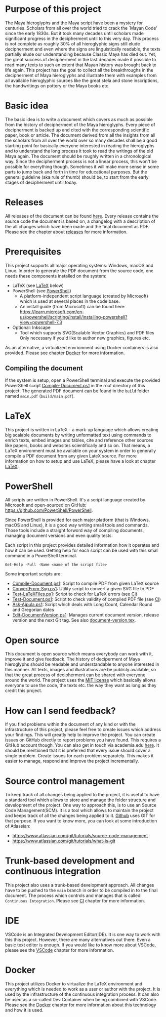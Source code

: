 # Purpose of this project
The Maya hieroglyphs and the Maya script have been a mystery for centuries.
Scholars from all over the world tried to crack the `Mayan Code' since the early 1830s.
But it took many decades until scholars made significant progress in the decipherment until to
this very day.
This process is not complete as roughly 30% of all hieroglyphic signs still elude decipherment 
and even where the signs are linguistically readable, the texts partially elude our 
understanding because Classic Maya has died out.
Yet, the great success of decipherment in the last decades made it possible to read many
texts to such an extent that Mayan history was brought back to life again.
This project has the goal to collect all the breakthroughs in the decipherment of Maya hieroglyphs
and illustrate them with examples from all available hieroglyphic sources like the great stela and 
stone inscriptions, the handwritings on pottery or the Maya books etc.

# Basic idea
The basic idea is to write a document which covers as much as possible from the history of 
decipherment of the Maya hieroglyphs.
Every piece of decipherment is backed up and cited with the corresponding scientific paper, book
or article.
The document derived from all the insights from all the scholars from all over the world over
so many decades shall be a good starting point for basically everyone interested in reading
the hieroglyphs and to understand the long process it took to read the writings of the old 
Maya again.
The document should be roughly written in a chronological way.
Since the decipherment process is not a linear process, this won't be possible for everything 
though. 
Sometimes it will make more sense in some parts to jump back and forth in time for 
educational purposes.
But the general guideline (aka rule of thumb) should be, to start from the early stages of 
decipherment until today.

# Releases
All releases of the document can be found 
[here](https://github.com/yax-lakam-tuun/maya-decipherment/releases).
Every release contains the source code the document is based on, a changelog with a description 
of the all changes which have been made and the final document as PDF.
Please see the chapter about [releases](documentation/releases.md) for more information.

# Prerequisites
This project supports all major operating systems: Windows, macOS and Linux.
In order to generate the PDF document from the source code, one needs these components installed
on the system:
* LaTeX (see [LaTeX](#LaTeX) below)
* PowerShell (see [PowerShell](#PowerShell))
    * A platform-independent script language (created by Microsoft) which is used at several places 
    in the code base.
    * An install guide (from Microsoft) can be found here:
    https://learn.microsoft.com/en-us/powershell/scripting/install/installing-powershell?view=powershell-7.3
* Optional: Inkscape
    * Tool which supports SVG(Scalable Vector Graphics) and PDF files
    Only necessary if you'd like to author new graphics, figures etc.

As an alternative, a virtualized envrionment using Docker containers is also provided.
Please see chapter [Docker](container/Readme.MD) for more information.

## Compiling the document
If the system is setup, open a PowerShell terminal and execute
the provided PowerShell script [Compile-Document.ps1](Compile-Document.ps1) in the root directory
of this project.
The generated PDF document can be found in the `build` folder named `main.pdf` (`build/main.pdf`).

# LaTeX
This project is written in LaTeX - a mark-up language which allows creating big scalable documents 
by writing unformatted text using commands to enrich texts, embed images and tables, cite and 
reference other sources like papers, books and websites scientifically and so on.
That means, a LaTeX environment must be available on your system in order to generally compile 
a PDF document from any given LateX source.
For more information on how to setup and use LaTeX, 
please have a look at chapter [LaTeX](documentation/latex.md).

# PowerShell
All scripts are written in PowerShell.
It's a script language created by Microsoft and open-sourced on GitHub: 
https://github.com/PowerShell/PowerShell.

Since PowerShell is provided for each major platform (that is Windows, macOS and Linux),
it is a good way writing small tools and commands.
Those tools include a straight forword way of compiling documents, managing document versions and
even quality tests.

Each script in this project provides detailed information how it operates and how it can be used.
Getting help for each script can be used with this small command in a PowerShell terminal.

    Get-Help -Full -Name <name of the script file>

Some important scripts are:
* [Compile-Document.ps1](Compile-Document.ps1): Script to compile PDF from given LaTeX source
* [ConvertFrom-Svg.ps1](ConvertFrom-Svg.ps1): Utility script to convert a given SVG file to PDF
* [Test-LaTeXFiles.ps1](Test-LaTeXFiles.ps1): Script to check for LaTeX errors 
  (see [CI](continuous-integration))
* [Test-Document.ps1](Test-Document.ps1): Script to check validity of compiled PDF file
  (see [CI](continuous-integration))
* [Ask-Ajpula.ps1](Ask-Ajpula.ps1): Script which deals with Long Count, Calendar Round and Gregorian dates
* [Edit-DocumentVersion.ps1](Edit-DocumentVersion.ps1): 
  Manages current document version, release version and the next Git tag.
  See also [document-version.tex](document-version.tex).

# Open source
This document is open source which means everybody can work with it, improve it and give feedback.
The history of deciperment of Maya hieroglyphs should be readable and understandable to anyone
interested in this manner.
All texts, images and illustrations are be publicly available, so that the great
process of decipherment can be shared with everyone around the world. 
The project uses the [MIT license](LICENSE) which basically allows everyone to use the code, 
the texts etc. the way they want as long as they credit this project.

# How can I send feedback?
If you find problems within the document of any kind or with the infrastructure of this project, 
please feel free to create issues which address your findings.
This will greatly help to improve the project.
You can create issues on GitHub directly to report problems you have found. 
This requires a GitHub account though.
You can also get in touch via academia.edu 
[here](https://independent.academia.edu/SebastianBauer16).
It should be mentioned that it is preferred that every issue should cover a single problem.
Create issues for each problem separately.
This makes it easier to manage, respond and improve the project incrementally.

# Source control management
To keep track of all changes being applied to the project, it is useful to have a standard tool 
which allows to store and manage the folder structure and development of the project.
One way to approach this, is to use an Source Code Management(SCM).
It is a tool which allows to maintain the project and keeps track of all the changes 
being applied to it.
[Github](github.com) uses GIT for that purpose.
If you want to know more, you can look at some introduction of Atlassian: 
* https://www.atlassian.com/git/tutorials/source-code-management
* https://www.atlassian.com/git/tutorials/what-is-git

# Trunk-based development and continuous integration
This project also uses a trunk-based development approach.
All changes have to be pushed to the `main` branch in order to be compiled in to the final document.
The process which controls and manages that is called `Continuous Integration`.
Please see [CI](documentation/continuous-integration.md) chapter for more information.

# IDE
VSCode is an Integrated Development Editor(IDE).
It is one way to work with this this project.
However, there are many alternatives out there.
Even a basic text editor is enough.
If you would like to know more about VSCode, 
please see the [VSCode](documentation/vscode.md) chapter for more information.

# Docker
This project utilizes Docker to virtualize the LaTeX environment and everything which is needed
to work as a user or author with the project.
It is used by the infrastructure of the continuous integration process.
It can also be used as a so-called Dev Container when being combined with VSCode.
Please see the [Docker](container/README.md) chapter for more information 
about this technology and how it is used.
